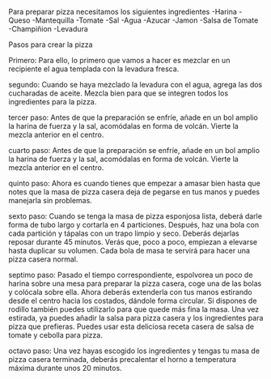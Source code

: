 Para preparar pizza necesitamos los siguientes ingredientes
-Harina
-Queso
-Mantequilla
-Tomate
-Sal
-Agua
-Azucar
-Jamon
-Salsa de Tomate
-Champiñion
-Levadura

Pasos para crear la pizza

Primero: Para ello, lo primero que vamos a hacer es mezclar en un recipiente el agua templada con la levadura fresca.

segundo: Cuando se haya mezclado la levadura con el agua, agrega las dos cucharadas de aceite. 
Mezcla bien para que se integren todos los ingredientes para la pizza.

tercer paso: Antes de que la preparación se enfríe, añade en un bol amplio la harina de fuerza y la sal, acomódalas en forma de volcán. Vierte la mezcla anterior en el centro.

cuarto paso: Antes de que la preparación se enfríe, añade en un bol amplio la harina de fuerza y la sal, acomódalas en forma de volcán. Vierte la mezcla anterior en el centro.

quinto paso: Ahora es cuando tienes que empezar a amasar bien hasta que notes que la masa de pizza casera deja de pegarse en tus
manos y puedes manejarla sin problemas.    

sexto paso: Cuando se tenga la masa de pizza esponjosa lista, deberá darle forma de tubo largo y cortarla en 4 particiones. 
Después, haz una bola con cada partición y tápalas con un trapo limpio y seco. Deberás dejarlas reposar durante 45 minutos. 
Verás que, poco a poco, empiezan a elevarse hasta duplicar su volumen. Cada bola de masa te servirá para hacer una pizza casera normal.

septimo paso: Pasado el tiempo correspondiente, espolvorea un poco de harina sobre una mesa para preparar la pizza casera, coge una de las bolas y colócala sobre ella. Ahora deberás extenderla con tus manos estirando desde el centro hacia los costados, dándole forma circular. Si dispones de rodillo también puedes utilizarlo para que quede más fina la masa. Una vez estirada, ya puedes añadir la salsa para pizza casera y los ingredientes para pizza que prefieras. Puedes usar esta deliciosa receta casera de salsa de tomate y cebolla para pizza.

octavo paso: Una vez hayas escogido los ingredientes y tengas tu masa de pizza casera terminada, deberás precalentar el horno a temperatura máxima durante unos 20 minutos.

